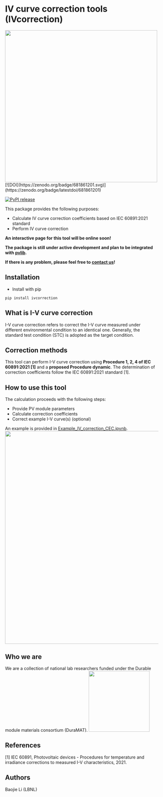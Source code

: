 # IV curve correction tools (IVcorrection)

<img src="https://github.com/lbj2011/IVcorrection/blob/main/doc_img/ivcorrection_logo.png" width="500"/>
[![DOI](https://zenodo.org/badge/681861201.svg)](https://zenodo.org/badge/latestdoi/681861201)

[![PyPI release](https://img.shields.io/pypi/v/ivcorrection.svg)](https://pypi.org/project/ivcorrection//)

This package provides the following purposes:
 - Calculate IV curve correction coefficients based on IEC 60891:2021 standard
 - Perform IV curve correction

**An interactive page for this tool will be online soon!**

**The package is still under active development and plan to be integrated with [pvlib](https://github.com/pvlib/pvlib-python).**
 
**If there is any problem, please feel free to [contact us](mailto:baojieli@lbl.gov)!**

## Installation

- Install with pip
```
pip install ivcorrection
```

## What is I-V curve correction
I-V curve correction refers to correct the I-V curve measured under different environmental condition to an identical one. Generally, the standard test condition (STC) is adopted as the target condition.

## Correction methods
This tool can perform I-V curve correction using **Procedure 1, 2, 4 of IEC 60891:2021 [1]** and a **proposed Procedure dynamic**. The determination of correction coefficients follow the IEC 60891:2021 standard [1].

## How to use this tool
The calculation proceeds with the following steps:

- Provide PV module parameters
- Calculate correction coefficients
- Correct example I-V curve(s) (optional)

An example is provided in [Example_IV_correction_CEC.ipynb](https://github.com/lbj2011/IVcorrection/tree/main/examples/Example_IV_correction_CEC.ipynb).
<img src="https://github.com/lbj2011/IVcorrection/blob/main/doc_img/example.png" width="700"/>


## Who we are
We are a collection of national lab researchers funded under the Durable module materials consortium (DuraMAT).
<img src="https://github.com/lbj2011/IVcorrection/blob/main/doc_img/duramat_logo.png" width="200"/>

## References
[1] IEC 60891, Photovoltaic devices - Procedures for temperature and irradiance corrections to measured I-V characteristics, 2021.


## Authors
Baojie Li (LBNL)